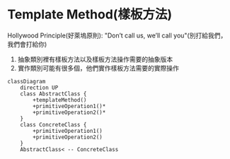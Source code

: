 # Template Method(樣板方法)

Hollywood Principle(好萊塢原則): "Don’t call us, we’ll call you"(別打給我們，我們會打給你)

1. 抽象類別裡有樣板方法以及樣板方法操作需要的抽象版本
2. 實作類別可能有很多個，他們實作樣板方法需要的實際操作

```mermaid
classDiagram
    direction UP
    class AbstractClass {
        +templateMethod()
        +primitiveOperation1()*
        +primitiveOperation2()*
    }
    class ConcreteClass {
        +primitiveOperation1()
        +primitiveOperation2()
    }
    AbstractClass< -- ConcreteClass
```
